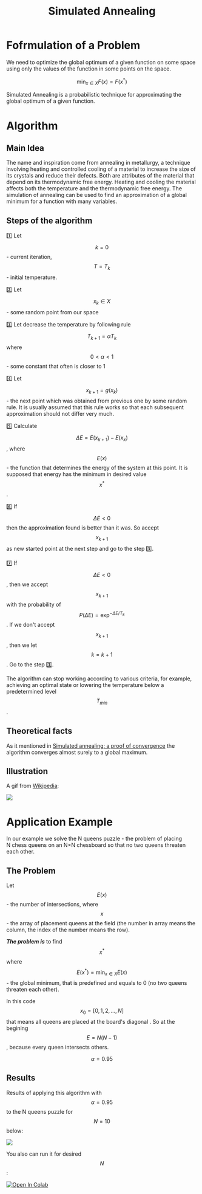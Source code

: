 ﻿---
layout: default
title: Simulated Annealing
parent: Zero order methods
grand_parent: Methods
nav_order: 2
---

# Fofrmulation of a Problem

We need to optimize the global optimum of a given function on some space using only the values of the function in some points on the space.

$$\min_{x \in X} F(x) = F(x^*)$$

Simulated Annealing is a probabilistic technique for approximating the global optimum of a given function.

# Algorithm

## Main Idea

The name and inspiration come from annealing in metallurgy, a technique involving heating and controlled cooling of a material to increase the size of its crystals and reduce their defects. Both are attributes of the material that depend on its thermodynamic free energy. Heating and cooling the material affects both the temperature and the thermodynamic free energy. The simulation of annealing can be used to find an approximation of a global minimum for a function with many variables.

## Steps of the algorithm

1️⃣ Let $$ k = 0 $$ - current iteration, $$T = T_k$$ - initial temperature.

2️⃣ Let $$x_k \in X$$ - some random point from our space

3️⃣ Let decrease the temperature by following rule $$T_{k+1} = \alpha T_k$$ where $$ 0 < \alpha < 1$$ - some constant that often is closer to 1

4️⃣ Let $$x_{k+1} = g(x_k)$$ - the next point which was obtained from previous one by some random rule. It is usually assumed that this rule works so that each subsequent approximation should not differ very much.

5️⃣ Calculate $$\Delta E = E(x_{k+1}) - E(x_{k})$$, where $$E(x)$$ - the function that determines the energy of the system at this point. It is supposed that energy has the minimum in desired value $$x^*$$.

6️⃣ If $$\Delta E < 0$$ then the approximation found is better than it was. So accept $$x_{k+1}$$ as new started point at the next step and go to the step 3️⃣.

7️⃣ If $$\Delta E < 0$$, then we accept $$x_{k+1}$$ with the probability of $$P(\Delta E) = \exp^{-\Delta E / T_k}$$. If we don't accept $$x_{k+1}$$, then we let $$k = k+ 1$$. Go to the step 3️⃣.

The algorithm can stop working according to various criteria, for example, achieving an optimal state or lowering the temperature below a predetermined level $$T_{min}$$.

## Theoretical facts

As it mentioned in [Simulated annealing: a proof of convergence](https://ieeexplore.ieee.org/document/295910) the algorithm converges almost surely to a global maximum.

## Illustration

A gif from [Wikipedia](https://en.wikipedia.org/wiki/Markdown):

![](../sa_wiki.gif)

# Application Example

In our example we solve the N queens puzzle - the problem of placing N chess queens on an N×N chessboard so that no two queens threaten each other.

## The Problem

Let $$E(x)$$ - the number of intersections, where $$x$$ - the array of placement queens at the field (the number in array means the column, the index of the number means the row).

**_The problem is_** to find $$x^*$$ where $$E(x^*) =  \min_{x \in X} E(x)$$ - the global minimum, that is predefined and equals to 0 (no two queens threaten each other).

In this code $$x_0 = [0,1,2,...,N]$$ that means all queens are placed at the board's diagonal . So at the begining $$E = N(N-1)$$, because every queen intersects others.

$$\alpha = 0.95$$

## Results

Results of applying this algorithm with $$\alpha = 0.95$$ to the N queens puzzle for $$N = 10$$ below:

![](../sa_result.svg)

You also can run it for desired $$N$$:

[![Open In Colab](https://colab.research.google.com/assets/colab-badge.svg#button)](https://colab.research.google.com/drive/1NTBSgC_fUuqt9YxN68cUq00tLcjfw-vy)

